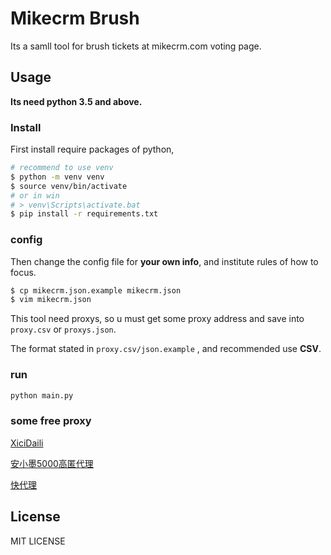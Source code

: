 # Mikecrm Brush

Its a samll tool for brush tickets at mikecrm.com voting page.

## Usage

**Its need python 3.5 and above.**

### Install

First install require packages of python,

```bash
# recommend to use venv
$ python -m venv venv
$ source venv/bin/activate
# or in win
# > venv\Scripts\activate.bat
$ pip install -r requirements.txt
```

### config

Then change the config file for **your own info**, and institute rules of how to focus.

```bash
$ cp mikecrm.json.example mikecrm.json
$ vim mikecrm.json
```

This tool need proxys, so u must get some proxy address and save into `proxy.csv` or `proxys.json`.

The format stated in `proxy.csv/json.example` , and recommended use **CSV**.

### run

```python
python main.py
```

### some free proxy

[XiciDaili](http://api.xicidaili.com/free2016.txt)

[安小墨5000高匿代理](http://www.66ip.cn/nmtq.php?getnum=5000&isp=0&anonymoustype=3&start=&ports=&export=&ipaddress=&area=1&proxytype=2&api=66ip)

[快代理](http://www.kuaidaili.com/fetch/)

## License

MIT LICENSE